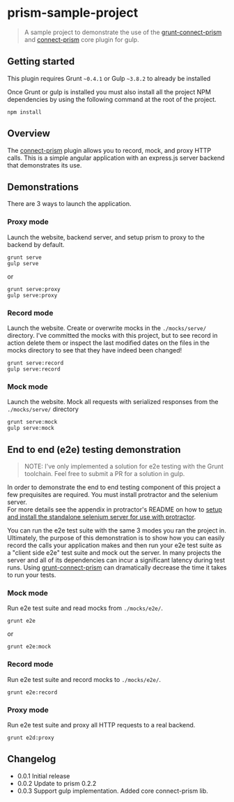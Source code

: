 # prism-sample-project

> A sample project to demonstrate the use of the [grunt-connect-prism](http://github.com/seglo/grunt-connect-prism) and [connect-prism](http://github.com/seglo/connect-prism) core plugin for gulp.

## Getting started

This plugin requires Grunt `~0.4.1` or Gulp `~3.8.2` to already be installed

Once Grunt or gulp is installed you must also install all the project NPM dependencies by using the following command at the root of the project.

```shell
npm install
```

## Overview

The [connect-prism](http://github.com/seglo/connect-prism) plugin allows you to record, mock, and proxy HTTP calls.  This is a simple angular application with an express.js server backend that demonstrates its use.  

## Demonstrations

There are 3 ways to launch the application.

### Proxy mode

Launch the website, backend server, and setup prism to proxy to the backend by default.

```shell
grunt serve
gulp serve
``` 
or

```shell
grunt serve:proxy
gulp serve:proxy
````

### Record mode

Launch the website.  Create or overwrite mocks in the `./mocks/serve/` directory.  I've committed the mocks with this project, but to see record in action delete them or inspect the last modified dates on the files in the mocks directory to see that they have indeed been changed!

```shell
grunt serve:record
gulp serve:record
```

### Mock mode

Launch the website.  Mock all requests with serialized responses from the `./mocks/serve/` directory

```shell
grunt serve:mock
gulp serve:mock
```

## End to end (e2e) testing demonstration

> NOTE: I've only implemented a solution for e2e testing with the Grunt toolchain.  Feel free to submit a PR for a solution in gulp.

In order to demonstrate the end to end testing component of this project a few prequisites are required.  You must install protractor and the selenium server.  
For more details see the appendix in protractor's README on how to [setup and install the standalone selenium server for use with protractor](https://github.com/angular/protractor#appendix-a-setting-up-a-standalone-selenium-server).

You can run the e2e test suite with the same 3 modes you ran the project in.  Ultimately, the purpose of this demonstration is to show how you can easily record the calls your application makes and then run your e2e test suite as a "client side e2e" test suite and mock out the server.  In many projects the server and all of its dependencies can incur a significant latency during test runs.  Using [grunt-connect-prism](http://github.com/seglo/grunt-connect-prism) can dramatically decrease the time it takes to run your tests.

### Mock mode

Run e2e test suite and read mocks from `./mocks/e2e/`.

```shell
grunt e2e
```
or
```shell
grunt e2e:mock
```

### Record mode

Run e2e test suite and record mocks to `./mocks/e2e/`.

```shell
grunt e2e:record
```

### Proxy mode

Run e2e test suite and proxy all HTTP requests to a real backend.

```shell
grunt e2d:proxy
```

## Changelog

* 0.0.1 Initial release
* 0.0.2 Update to prism 0.2.2
* 0.0.3 Support gulp implementation.  Added core connect-prism lib.
